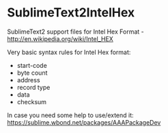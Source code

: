 SublimeText2IntelHex
====================

SublimeText2 support files for Intel Hex Format  - http://en.wikipedia.org/wiki/Intel_HEX

Very basic syntax rules for Intel Hex format:

- start-code
- byte count
- address
- record type
- data
- checksum

In case you need some help to use/extend it: https://sublime.wbond.net/packages/AAAPackageDev

